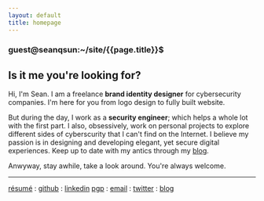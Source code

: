 ```yaml
---
layout: default
title: homepage
---
```


### guest@seanqsun:~/site/{{page.title}}$ 

## Is it me you're looking for?

Hi, I'm Sean. I am a freelance **brand identity designer** for cybersecurity companies. I'm here for you from logo design to fully built website.

But during the day, I work as a **security engineer**; which helps a whole lot with the first part. I also, obsessively, work on personal projects to explore different sides of cyberscurity that I can't find on the Internet. I believe my passion is in designing and developing elegant, yet secure digital experiences. Keep up to date with my antics through my <a class="link1" href="https://www.seanqsun.com/blog">blog</a>.

Anwyway, stay awhile, take a look around. You're always welcome.


<hr>
<a class="link1" href="Resume.pdf" target="_blank">résumé</a> : <a class="link1" href="https://www.github.com/seanqsun">github</a> : <a class="link1" href="https://www.linkedin.com/in/seanqsun">linkedin</a>  
<a class="link1"  href="public.asc" target="_blank">pgp</a> : <a class="link1" href="mailto:sean@seanqsun.com">email</a> : <a class="link1" href="https://www.twitter.com/seanqsun">twitter</a> : <a class="link1" href="http://www.seanqsun.com/blog">blog</a>



